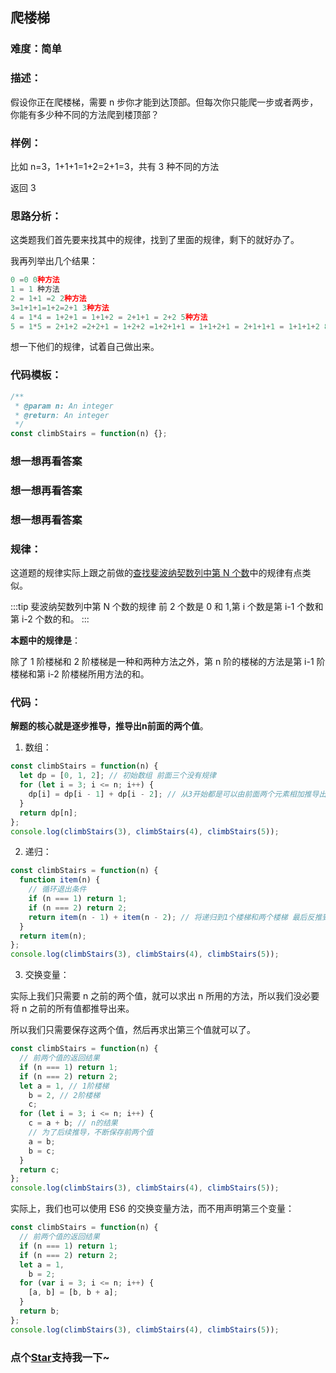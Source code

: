 ## 爬楼梯

### 难度：简单

### 描述：

假设你正在爬楼梯，需要 n 步你才能到达顶部。但每次你只能爬一步或者两步，你能有多少种不同的方法爬到楼顶部？

### 样例：

比如 n=3，1+1+1=1+2=2+1=3，共有 3 种不同的方法

返回 3

### 思路分析：

这类题我们首先要来找其中的规律，找到了里面的规律，剩下的就好办了。

我再列举出几个结果：

```js
0 =0 0种方法
1 = 1 种方法
2 = 1+1 =2 2种方法
3=1+1+1=1+2=2+1 3种方法
4 = 1*4 = 1+2+1 = 1+1+2 = 2+1+1 = 2+2 5种方法
5 = 1*5 = 2+1+2 =2+2+1 = 1+2+2 =1+2+1+1 = 1+1+2+1 = 2+1+1+1 = 1+1+1+2 8种方法
```

想一下他们的规律，试着自己做出来。

### 代码模板：

```js
/**
 * @param n: An integer
 * @return: An integer
 */
const climbStairs = function(n) {};
```

### 想一想再看答案

### 想一想再看答案

### 想一想再看答案

### 规律：

这道题的规律实际上跟之前做的[查找斐波纳契数列中第 N 个数](http://obkoro1.com/web_accumulate/algorithm/induction/%E6%9F%A5%E6%89%BE%E6%96%90%E6%B3%A2%E7%BA%B3%E5%A5%91%E6%95%B0%E5%88%97%E4%B8%AD%E7%AC%ACN%E4%B8%AA%E6%95%B0.html)中的规律有点类似。

:::tip 斐波纳契数列中第 N 个数的规律
前 2 个数是 0 和 1,第 i 个数是第 i-1 个数和第 i-2 个数的和。
:::

**本题中的规律是**：

除了 1 阶楼梯和 2 阶楼梯是一种和两种方法之外，第 n 阶的楼梯的方法是第 i-1 阶楼梯和第 i-2 阶楼梯所用方法的和。

### 代码：

**解题的核心就是逐步推导，推导出n前面的两个值**。

1. 数组：

```js
const climbStairs = function(n) {
  let dp = [0, 1, 2]; // 初始数组 前面三个没有规律
  for (let i = 3; i <= n; i++) {
    dp[i] = dp[i - 1] + dp[i - 2]; // 从3开始都是可以由前面两个元素相加推导出来
  }
  return dp[n];
};
console.log(climbStairs(3), climbStairs(4), climbStairs(5));
```

2. 递归：

```js
const climbStairs = function(n) {
  function item(n) {
    // 循环退出条件
    if (n === 1) return 1;
    if (n === 2) return 2;
    return item(n - 1) + item(n - 2); // 将递归到1个楼梯和两个楼梯 最后反推到n个楼梯
  }
  return item(n);
};
console.log(climbStairs(3), climbStairs(4), climbStairs(5));
```

3. 交换变量：

实际上我们只需要 n 之前的两个值，就可以求出 n 所用的方法，所以我们没必要将 n 之前的所有值都推导出来。

所以我们只需要保存这两个值，然后再求出第三个值就可以了。

```js
const climbStairs = function(n) {
  // 前两个值的返回结果
  if (n === 1) return 1;
  if (n === 2) return 2;
  let a = 1, // 1阶楼梯
    b = 2, // 2阶楼梯
    c;
  for (let i = 3; i <= n; i++) {
    c = a + b; // n的结果
    // 为了后续推导，不断保存前两个值
    a = b;
    b = c;
  }
  return c;
};
console.log(climbStairs(3), climbStairs(4), climbStairs(5));
```

实际上，我们也可以使用 ES6 的交换变量方法，而不用声明第三个变量：

```js
const climbStairs = function(n) {
  // 前两个值的返回结果
  if (n === 1) return 1;
  if (n === 2) return 2;
  let a = 1,
    b = 2;
  for (var i = 3; i <= n; i++) {
    [a, b] = [b, b + a];
  }
  return b;
};
console.log(climbStairs(3), climbStairs(4), climbStairs(5));
```
<!-- 特殊字符串：用于修改/删除markdown的结尾提示语-OBKoro1 -->
### 点个[Star](https://github.com/OBKoro1/Brush_algorithm)支持我一下~

